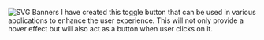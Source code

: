 ![SVG Banners](https://svg-banners.vercel.app/api?type=glitch&text1=Toggle_Button&width=1200&height=200)
I have created this toggle button that can be used in various applications to enhance the user experience. This will not only provide a hover effect but will also act as a button when user clicks on it.
